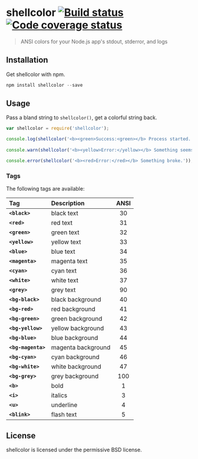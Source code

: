 # shellcolor  [![Build status][travis-image]][travis] [![Code coverage status][coveralls-image]][coveralls]
> ANSI colors for your Node.js app's stdout, stderror, and logs

## Installation

Get shellcolor with npm.

```javascript
npm install shellcolor --save
```

## Usage

Pass a bland string to `shellcolor()`, get a colorful string back.

```javascript
var shellcolor = require('shellcolor');

console.log(shellcolor('<b><green>Success:<green></b> Process started.'));
  
console.warn(shellcolor('<b><yellow>Error:</yellow></b> Something seems wrong....'));

console.error(shellcolor('<b><red>Error:</red></b> Something broke.'));
```

### Tags

The following tags are available:

| Tag                 | Description        | ANSI |
|:------------------- |:------------------ |:----:|
| **`<black>`**       | black text         |   30 |
| **`<red>`**         | red text           |   31 |
| **`<green>`**       | green text         |   32 |
| **`<yellow>`**      | yellow text        |   33 |
| **`<blue>`**        | blue text          |   34 |
| **`<magenta>`**     | magenta text       |   35 |
| **`<cyan>`**        | cyan text          |   36 |
| **`<white>`**       | white text         |   37 |
| **`<grey>`**        | grey text          |   90 |
| **`<bg-black>`**    | black background   |   40 |
| **`<bg-red>`**      | red background     |   41 |
| **`<bg-green>`**    | green background   |   42 |
| **`<bg-yellow>`**   | yellow background  |   43 |
| **`<bg-blue>`**     | blue background    |   44 |
| **`<bg-magenta>`**  | magenta background |   45 |
| **`<bg-cyan>`**     | cyan background    |   46 |
| **`<bg-white>`**    | white background   |   47 |
| **`<bg-grey>`**     | grey background    |  100 |
| **`<b>`**           | bold               |    1 |
| **`<i>`**           | italics            |    3 |
| **`<u>`**           | underline          |    4 |
| **`<blink>`**       | flash text         |    5 |


## License

shellcolor is licensed under the permissive BSD license.


[coveralls]: https://coveralls.io/r/lazd/shellcolor
[coveralls-image]: https://coveralls.io/repos/lazd/shellcolor/badge.png?branch=master

[travis]: http://travis-ci.org/lazd/shellcolor
[travis-image]: https://secure.travis-ci.org/lazd/shellcolor.png?branch=master
